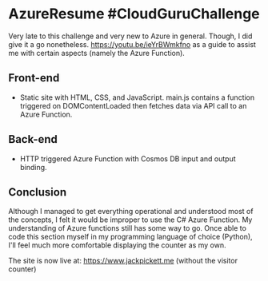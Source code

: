 # AzureResume #CloudGuruChallenge
Very late to this challenge and very new to Azure in general. Though, I did give it a go nonetheless. 
https://youtu.be/ieYrBWmkfno as a guide to assist me with certain aspects (namely the Azure Function).

## Front-end
- Static site with HTML, CSS, and JavaScript.
main.js contains a function triggered on DOMContentLoaded then fetches data via API call to an Azure Function.

## Back-end
- HTTP triggered Azure Function with Cosmos DB input and output binding. 

## Conclusion
Although I managed to get everything operational and understood most of the concepts, I felt it would be improper to use the C# Azure Function. My understanding of Azure functions still has some way to go. Once able to code this section myself in my programming language of choice (Python), I'll feel much more comfortable displaying the counter as my own.

The site is now live at: https://www.jackpickett.me (without the visitor counter)
